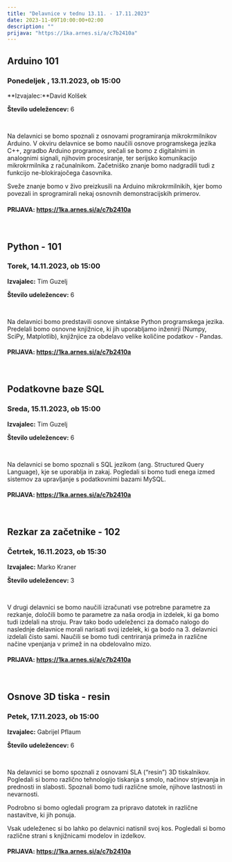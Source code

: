 ```yaml
---
title: "Delavnice v tednu 13.11. - 17.11.2023"
date: 2023-11-09T10:00:00+02:00
description: ""
prijava: "https://1ka.arnes.si/a/c7b2410a"
---
```

## Arduino 101
### Ponedeljek , 13.11.2023, ob 15:00


**Izvajalec:**David Kolšek

**Število udeležencev:** 6

&nbsp;

Na delavnici se bomo spoznali z osnovami programiranja mikrokrmilnikov Arduino. 
V okviru delavnice se bomo naučili osnove programskega jezika C++, zgradbo Arduino programov, srečali se bomo z digitalnimi in analognimi signali, njihovim procesiranje, ter serijsko komunikacijo mikrokrmilnika z računalnikom. Začetniško znanje bomo nadgradili tudi z funkcijo ne-blokirajočega časovnika.

Sveže znanje bomo v živo preizkusili na Arduino mikrokrmilnikih, kjer bomo povezali in sprogramirali nekaj osnovnih demonstracijskih primerov. 

####  PRIJAVA: https://1ka.arnes.si/a/c7b2410a

&nbsp;
&nbsp;
## Python - 101
### Torek, 14.11.2023, ob 15:00


**Izvajalec:** Tim Guzelj

**Število udeležencev:** 6

&nbsp;

Na delavnici bomo predstavili osnove sintakse Python programskega jezika. Predelali bomo osnovne knjižnice, ki jih uporabljamo inženirji (Numpy, SciPy, Matplotlib), knjižnjice za obdelavo velike količine podatkov - Pandas.

####  PRIJAVA: https://1ka.arnes.si/a/c7b2410a

&nbsp;
&nbsp;

## Podatkovne baze SQL
### Sreda, 15.11.2023, ob 15:00


**Izvajalec:** Tim Guzelj

**Število udeležencev:** 6


&nbsp;

Na delavnici se bomo spoznali s SQL jezikom (ang. Structured Query Language), kje se uporablja in zakaj. Pogledali si bomo tudi enega izmed sistemov za upravljanje s podatkovnimi bazami MySQL.

####  PRIJAVA: https://1ka.arnes.si/a/c7b2410a

&nbsp;
&nbsp;

## Rezkar za začetnike - 102
### Četrtek, 16.11.2023, ob 15:30


**Izvajalec:** Marko Kraner

**Število udeležencev:** 3

&nbsp;

V drugi delavnici se bomo naučili izračunati vse potrebne parametre za rezkanje, določili bomo te parametre za naša orodja in izdelek, ki ga bomo tudi izdelali na stroju. Prav tako bodo udeleženci za domačo nalogo do naslednje delavnice morali narisati svoj izdelek, ki ga bodo na 3. delavnici izdelali čisto sami.
Naučili se bomo tudi centriranja primeža in različne načine vpenjanja v primež in na obdelovalno mizo. 
 
####  PRIJAVA: https://1ka.arnes.si/a/c7b2410a

&nbsp;
&nbsp;

## Osnove 3D tiska - resin
### Petek, 17.11.2023, ob 15:00


**Izvajalec:** Gabrijel Pflaum

**Število udeležencev:** 6

&nbsp;

Na delavnici se bomo spoznali z osnovami SLA (“resin”) 3D tiskalnikov. Pogledali si bomo različno tehnologijo tiskanja s smolo, načinov strjevanja in prednosti in slabosti. Spoznali bomo tudi različne smole, njihove lastnosti in nevarnosti.

Podrobno si bomo ogledali program za pripravo datotek in različne nastavitve, ki jih ponuja.

Vsak udeleženec si bo lahko po delavnici natisnil svoj kos. 
Pogledali si bomo različne strani s knjižnicami modelov in izdelkov.

####  PRIJAVA: https://1ka.arnes.si/a/c7b2410a


